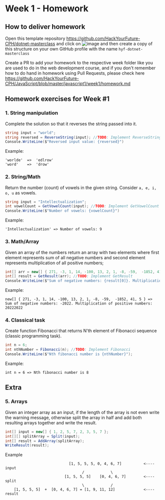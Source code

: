 # Week 1 - Homework

## How to deliver homework

Open this template repository https://github.com/HackYourFuture-CPH/dotnet-masterclass and click on ![image](https://user-images.githubusercontent.com/6642037/115988976-3796da80-a5bc-11eb-9184-554a2218b2ae.png) and then create a copy of this structure on your own GitHub profile with the name `hyf-dotnet-masterclass`

Create a PR to add your homework to the respective week folder like you are used to do in the web development course, and if you don't remember how to do hand in homework using Pull Requests, please check here https://github.com/HackYourFuture-CPH/JavaScript/blob/master/javascript1/week1/homework.md

## Homework exercises for Week #1

### 1. String manipulation

Complete the solution so that it reverses the string passed into it.

```csharp
string input = "world";
string reversed = ReverseString(input); //TODO: Implement ReverseString
Console.WriteLine($"Reversed input value: {reversed}")
```

Example:

```
'worlde'  =>  'edlrow'
'word'    =>  'drow'
```

### 2. String/Math

Return the number (count) of vowels in the given string. Consider `a, e, i, o, u` as vowels.

```csharp
string input = "Intellectualization";
int vowelCount = GetVowelCount(input); //TODO: Implement GetVowelCount
Console.WriteLine($"Number of vowels: {vowelCount}")
```

Example:

```
'Intellectualization' => Number of vowels: 9
```

### 3. Math/Array

Given an array of the numbers return an array with two elements where first element represents sum of all negative numbers and second element represents multiplication of all positive numbers;

```csharp
int[] arr = new[] { 271, -3, 1, 14, -100, 13, 2, 1, -8, -59,  -1852, 41, 5 };
int[] result = GetResult(arr); //TODO: Implement GetResult
Console.WriteLine($"Sum of negative numbers: {result[0]}. Multiplication of positive numbers: {result[1]}");
```

Example:

```
new[] { 271, -3, 1, 14, -100, 13, 2, 1, -8, -59,  -1852, 41, 5 } => Sum of negative numbers: -2022. Multiplication of positive numbers: 20222022
```

### 4. Classical task

Create function Fibonacci that returns N'th element of Fibonacci sequence (classic programming task).

```csharp
int n = 6;
int nthNumber = Fibonacci(n); //TODO: Implement Fibonacci
Console.WriteLine($"Nth fibonacci number is {nthNumber}");
```

Example:

```
int n = 6 => Nth fibonacci number is 8
```

## Extra

### 5. Arrays

Given an integer array as an input, if the length of the array is not even write the warning message, otherwise split the array in half and add both resulting arrays together and write the result.

```csharp
int[] input = new[] { 1, 2, 5, 7, 2, 3, 5, 7 };
int[][] splitArray = Split(input);
int[] result = AddArray(splitArray);
WriteResult(result);
```

Example

```
                             [1, 5, 5, 5, 0, 4, 6, 7]          <---- input
                                   /            \
                           [1, 5, 5, 5]    [0, 4, 6, 7]        <---- split
                                   \            /
    [1, 5, 5, 5]  +  [0, 4, 6, 7] = [1, 9, 11, 12]             <---- result
```
